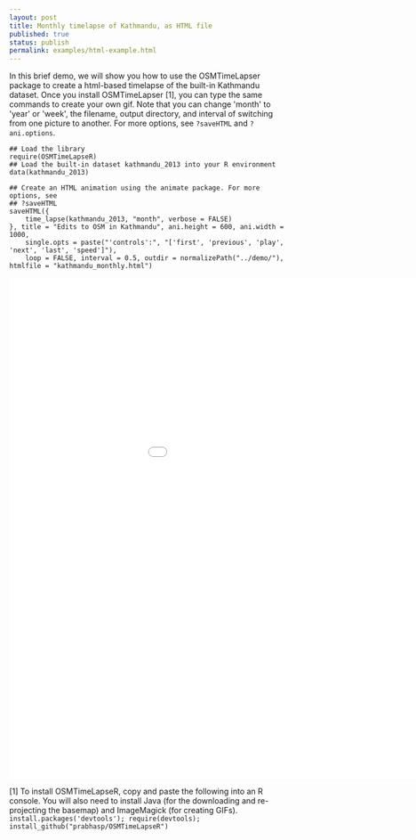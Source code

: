 ```yaml
---
layout: post
title: Monthly timelapse of Kathmandu, as HTML file
published: true
status: publish
permalink: examples/html-example.html
---
```

 
In this brief demo, we will show you how to use the OSMTimeLapser package to create a html-based timelapse of the built-in Kathmandu dataset. Once you install OSMTimeLapser [1], you can type the same commands to create your own gif. Note that you can change 'month' to 'year' or 'week', the filename, output directory, and interval of switching from one picture to another. For more options, see `?saveHTML` and `?ani.options`.
 

    ## Load the library
    require(OSMTimeLapseR)
    ## Load the built-in dataset kathmandu_2013 into your R environment
    data(kathmandu_2013)
    
    ## Create an HTML animation using the animate package. For more options, see
    ## ?saveHTML
    saveHTML({
        time_lapse(kathmandu_2013, "month", verbose = FALSE)
    }, title = "Edits to OSM in Kathmandu", ani.height = 600, ani.width = 1000, 
        single.opts = paste("'controls':", "['first', 'previous', 'play', 'next', 'last', 'speed']"), 
        loop = FALSE, interval = 0.5, outdir = normalizePath("../demo/"), htmlfile = "kathmandu_monthly.html")

<iframe src="{{site.baseurl}}/demo/kathmandu_monthly.html" width="1100" height="900" frameBorder="0"> </iframe>
 
[1] To install OSMTimeLapseR, copy and paste the following into an R console. You will also need to install Java (for the downloading and re-projecting the basemap) and ImageMagick (for creating GIFs).
```install.packages('devtools'); require(devtools); install_github("prabhasp/OSMTimeLapseR")```
